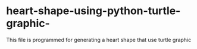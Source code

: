 # heart-shape-using-python-turtle-graphic-
This file is programmed for generating a heart shape that use turtle graphic 
